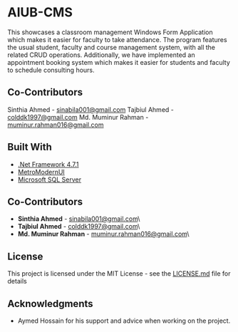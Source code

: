 # AIUB-CMS

This showcases a classroom management Windows Form Application which makes it easier for faculty to take attendance. The program features the usual student, faculty and course management system, with all the related CRUD operations. Additionally, we have implemented an appointment booking system which makes it easier for students and faculty to schedule consulting hours.

Co-Contributors
---------------
Sinthia Ahmed - sinabila001@gmail.com
Tajbiul Ahmed - colddk1997@gmail.com
Md. Muminur Rahman - muminur.rahman016@gmail.com

## Built With

* [.Net Framework 4.7.1](https://docs.microsoft.com/en-us/dotnet/)
* [MetroModernUI](https://www.nuget.org/packages/MetroModernUI/)
* [Microsoft SQL Server](https://www.microsoft.com/en-us/sql-server/sql-server-editions-express)


## Co-Contributors

* **Sinthia Ahmed** - sinabila001@gmail.com\
* **Tajbiul Ahmed** - colddk1997@gmail.com\
* **Md. Muminur Rahman** - muminur.rahman016@gmail.com\

## License

This project is licensed under the MIT License - see the [LICENSE.md](LICENSE.md) file for details

## Acknowledgments

* Aymed Hossain for his support and advice when working on the project.
